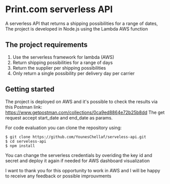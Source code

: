 # Print.com serverless API
A serverless API that returns a shipping possibilities for a range of dates, The project is developed in Node.js using the Lambda AWS function

## The project requirements
1. Use the serverless framework for lambda (AWS)
2. Return shipping possibilities for a range of days
3. Return the supplier per shipping possibilities
4. Only return a single possibility per delivery day per carrier

## Getting started

The project is deployed on AWS and it's possible to check the results via this Postman link: https://www.getpostman.com/collections/0ca9ed8864e72b25b8dd
The get request accept start_date and end_date as params.

For code evaluation you can clone the repository using: 

    $ git clone https://github.com/YounesChellaf/serveless-api.git
    $ cd serveless-api
    $ npm install
    
You can change the serverless credentials by overiding the key id and secret and deploy it again if needed for AWS dashboard visualization 

I want to thank you for this opportunity to work in AWS and I will be happy to receive any feedback or possible improuvments

